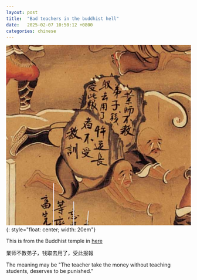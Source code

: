 ```yaml
---
layout: post
title:  "Bad teachers in the buddhist hell"
date:   2025-02-07 10:50:12 +0800
categories: chinese
---
```




![image](/assets/scientists.png){: style="float: center; width: 20em"}

This is from the Buddhist temple in [here](https://funchengnan2.nmh.gov.tw/fun/view?id=248314886f624e19a193410d4e17835e)

業师不教弟子，钱取去用了，受此报報

The meaning may be "The teacher take the money without teaching students, deserves to be punished."

    
